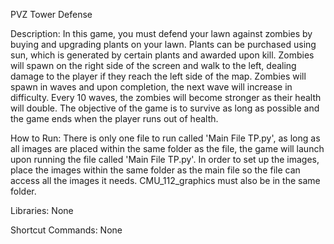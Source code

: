 PVZ Tower Defense

Description: 
In this game, you must defend your lawn against zombies by buying and upgrading
plants on your lawn. Plants can be purchased using sun, which is generated
by certain plants and awarded upon kill. Zombies will spawn on the right side
of the screen and walk to the left, dealing damage to the player if they reach
the left side of the map. Zombies will spawn in waves and upon completion, 
the next wave will increase in difficulty. Every 10 waves, the zombies will 
become stronger as their health will double. The objective of the game is to 
survive as long as possible and the game ends when the player runs out of 
health.

How to Run: 
There is only one file to run called 'Main File TP.py', as long as all images
are placed within the same folder as the file, the game will launch upon running
the file called 'Main File TP.py'. In order to set up the images, place the 
images within the same folder as the main file so the file can access all the
images it needs. CMU_112_graphics must also be in the same folder. 

Libraries:
None

Shortcut Commands: 
None
